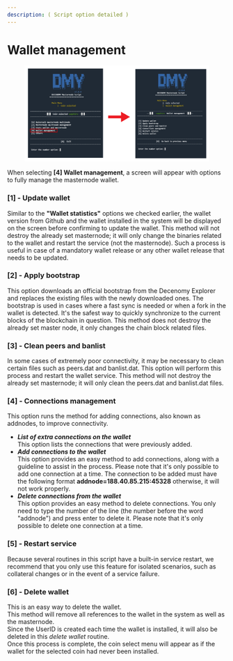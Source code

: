 ```yaml
---
description: ( Script option detailed )
---
```


# Wallet management

<figure><img src="../../../.gitbook/assets/Script_6_0_Trans_to_wallet_management.png" alt=""><figcaption></figcaption></figure>

When selecting **\[4] Wallet management**, a screen will appear with options to fully manage the masternode wallet.

### \[1] - Update wallet

Similar to the **"Wallet statistics"** options we checked earlier, the wallet version from Github and the wallet installed in the system will be displayed on the screen before confirming to update the wallet. This method will not destroy the already set masternode; it will only change the binaries related to the wallet and restart the service (not the masternode). Such a process is useful in case of a mandatory wallet release or any other wallet release that needs to be updated.

### \[2] - Apply bootstrap

This option downloads an official bootstrap from the Decenomy Explorer and replaces the existing files with the newly downloaded ones. The bootstrap is used in cases where a fast sync is needed or when a fork in the wallet is detected. It's the safest way to quickly synchronize to the current blocks of the blockchain in question. This method does not destroy the already set master node, it only changes the chain block related files.

### \[3] - Clean peers and banlist

In some cases of extremely poor connectivity, it may be necessary to clean certain files such as peers.dat and banlist.dat. This option will perform this process and restart the wallet service. This method will not destroy the already set masternode; it will only clean the peers.dat and banlist.dat files.

### \[4] - Connections management

This option runs the method for adding connections, also known as addnodes, to improve connectivity.

* _**List of extra connections on the wallet**_ \
  This option lists the connections that were previously added.
* _**Add connections to the wallet**_ \
  This option provides an easy method to add connections, along with a guideline to assist in the process. Please note that it's only possible to add one connection at a time. The connection to be added must have the following format **addnode=188.40.85.215:45328** otherwise, it will not work properly.
* _**Delete connections from the wallet**_ \
  This option provides an easy method to delete connections. You only need to type the number of the line (the number before the word "addnode") and press enter to delete it. Please note that it's only possible to delete one connection at a time.

### \[5] - Restart service

Because several routines in this script have a built-in service restart, we recommend that you only use this feature for isolated scenarios, such as collateral changes or in the event of a service failure.

### \[6] - Delete wallet

This is an easy way to delete the wallet. \
This method will remove all references to the wallet in the system as well as the masternode. \
Since the UserID is created each time the wallet is installed, it will also be deleted in this _delete wallet_ routine. \
Once this process is complete, the coin select menu will appear as if the wallet for the selected coin had never been installed.
